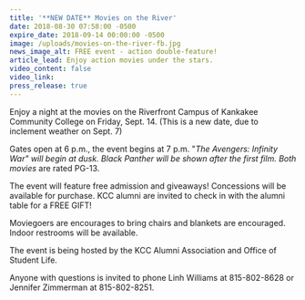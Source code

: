 ```yaml
---
title: '**NEW DATE** Movies on the River'
date: 2018-08-30 07:58:00 -0500
expire_date: 2018-09-14 00:00:00 -0500
image: /uploads/movies-on-the-river-fb.jpg
news_image_alt: FREE event - action double-feature!
article_lead: Enjoy action movies under the stars.
video_content: false
video_link:
press_release: true
---
```


Enjoy a night at the movies on the Riverfront Campus of Kankakee Community College on Friday, Sept. 14. (This is a new date, due to inclement weather on Sept. 7)

Gates open at 6 p.m., the event begins at 7 p.m. "*The Avengers: Infinity War" will begin at dusk.* *Black Panther will be shown after the first film. Both movies* are rated PG-13.

The event will feature free admission and giveaways! Concessions will be available for purchase. KCC alumni are invited to check in with the alumni table for a FREE GIFT!

Moviegoers are encourages to bring chairs and blankets are encouraged. Indoor restrooms will be available. 

The event is being hosted by the KCC Alumni Association and Office of Student Life.

Anyone with questions is invited to phone Linh Williams at 815-802-8628 or Jennifer Zimmerman at 815-802-8251.